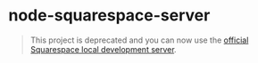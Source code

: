 node-squarespace-server
=======================

> This project is deprecated and you can now use the [official Squarespace local development server](https://engineering.squarespace.com/blog/2016/the-developer-platform-gets-local).
